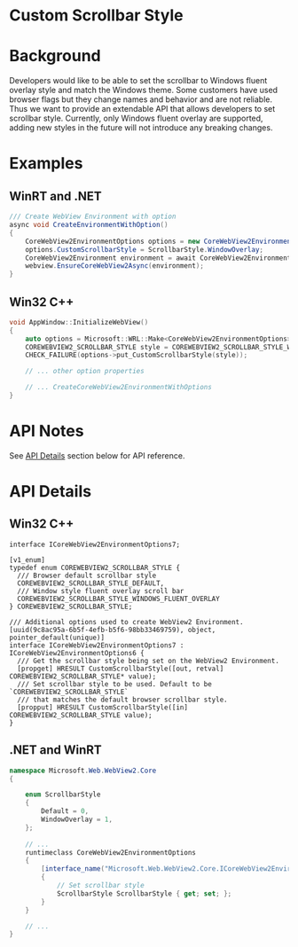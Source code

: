 Custom Scrollbar Style
===

# Background
Developers would like to be able to set the scrollbar to Windows fluent overlay style and 
match the Windows theme. Some customers have used browser flags but they change names and behavior and are not reliable. Thus we want
to provide an extendable API that allows developers to set scrollbar style. Currently, 
only Windows fluent overlay are supported, adding new styles in the future will not introduce
any breaking changes.

# Examples
## WinRT and .NET   
```c#
/// Create WebView Environment with option
async void CreateEnvironmentWithOption()
{
    CoreWebView2EnvironmentOptions options = new CoreWebView2EnvironmentOptions();
    options.CustomScrollbarStyle = ScrollbarStyle.WindowOverlay;
    CoreWebView2Environment environment = await CoreWebView2Environment.CreateAsync(options: options);
    webview.EnsureCoreWebView2Async(environment);
}
```

## Win32 C++
```cpp
void AppWindow::InitializeWebView()
{
    auto options = Microsoft::WRL::Make<CoreWebView2EnvironmentOptions>();
    COREWEBVIEW2_SCROLLBAR_STYLE style = COREWEBVIEW2_SCROLLBAR_STYLE_WINDOWS_FLUENT_OVERLAY;
    CHECK_FAILURE(options->put_CustomScrollbarStyle(style));

    // ... other option properties

    // ... CreateCoreWebView2EnvironmentWithOptions
}
```

# API Notes

See [API Details](#api-details) section below for API reference.

# API Details
## Win32 C++

```IDL
interface ICoreWebView2EnvironmentOptions7;

[v1_enum]
typedef enum COREWEBVIEW2_SCROLLBAR_STYLE {
  /// Browser default scrollbar style
  COREWEBVIEW2_SCROLLBAR_STYLE_DEFAULT,
  /// Window style fluent overlay scroll bar
  COREWEBVIEW2_SCROLLBAR_STYLE_WINDOWS_FLUENT_OVERLAY
} COREWEBVIEW2_SCROLLBAR_STYLE;

/// Additional options used to create WebView2 Environment.
[uuid(9c8ac95a-6b5f-4efb-b5f6-98bb33469759), object, pointer_default(unique)]
interface ICoreWebView2EnvironmentOptions7 : ICoreWebView2EnvironmentOptions6 {
  /// Get the scrollbar style being set on the WebView2 Environment.
  [propget] HRESULT CustomScrollbarStyle([out, retval] COREWEBVIEW2_SCROLLBAR_STYLE* value);
  /// Set scrollbar style to be used. Default to be `COREWEBVIEW2_SCROLLBAR_STYLE`
  /// that matches the default browser scrollbar style.
  [propput] HRESULT CustomScrollbarStyle([in] COREWEBVIEW2_SCROLLBAR_STYLE value);
}
```

## .NET and WinRT

```c#
namespace Microsoft.Web.WebView2.Core
{

    enum ScrollbarStyle
    {
        Default = 0,
        WindowOverlay = 1,
    };
    
    // ...
    runtimeclass CoreWebView2EnvironmentOptions
    {
        [interface_name("Microsoft.Web.WebView2.Core.ICoreWebView2EnvironmentOptions7")]
        {
            // Set scrollbar style
            ScrollbarStyle ScrollbarStyle { get; set; };
        }
    }

    // ...
}
```